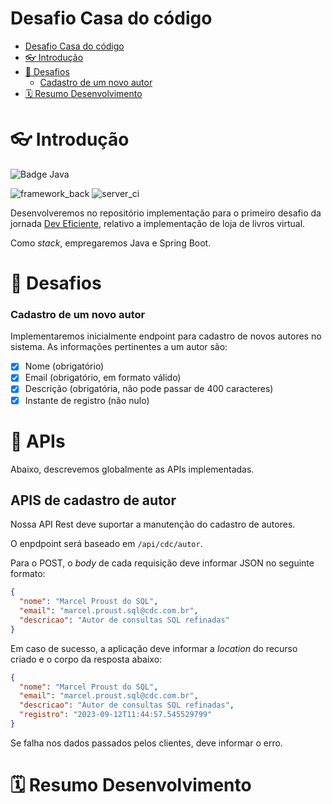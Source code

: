 Desafio Casa do código
======================

<!-- TOC -->
* [Desafio Casa do código](#desafio-casa-do-código)
* [👓 Introdução](#-introdução)
* [🚀 Desafios](#-desafios)
    * [Cadastro de um novo autor](#cadastro-de-um-novo-autor)
* [🗓️ Resumo Desenvolvimento](#-resumo-desenvolvimento)
<!-- TOC -->

# 👓 Introdução

![Badge Java](https://img.shields.io/static/v1?label=Java&message=17&color=orange&style=for-the-badge&logo=java)

![framework_back](https://img.shields.io/badge/Spring_Boot-F2F4F9?style=for-the-badge&logo=spring-boot)
![server_ci](https://img.shields.io/badge/Github%20Actions-282a2e?style=for-the-badge&logo=githubactions&logoColor=367cfe)

Desenvolveremos no repositório implementação para o primeiro desafio da jornada [Dev Eficiente](https://deveficiente.com/), relativo a implementação de loja de livros virtual.

Como *stack*, empregaremos Java e Spring Boot.

# 🚀 Desafios

### Cadastro de um novo autor

Implementaremos inicialmente endpoint para cadastro de novos autores no sistema. As informações pertinentes a um autor são: 
* [x] Nome (obrigatório)
* [x] Email (obrigatório, em formato válido)
* [x] Descrição (obrigatória, não pode passar de 400 caracteres)
* [x] Instante de registro (não nulo)

# 📖 APIs

Abaixo, descrevemos globalmente as APIs implementadas.

## APIS  de cadastro de autor

Nossa API Rest deve suportar a manutenção do cadastro de autores.

O enpdpoint será baseado em `/api/cdc/autor`.

Para o POST, o *body* de cada requisição deve informar JSON no seguinte formato:

```json
{
  "nome": "Marcel Proust do SQL",
  "email": "marcel.proust.sql@cdc.com.br",
  "descricao": "Autor de consultas SQL refinadas"
}
```
Em caso de sucesso, a aplicação deve informar a *location* do recurso criado e o corpo da resposta abaixo:

```json
{
  "nome": "Marcel Proust do SQL",
  "email": "marcel.proust.sql@cdc.com.br",
  "descricao": "Autor de consultas SQL refinadas",
  "registro": "2023-09-12T11:44:57.545529799"
}
```

Se falha nos dados passados pelos clientes, deve informar o erro.

# 🗓️ Resumo Desenvolvimento